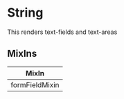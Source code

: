 # String

This renders text-fields and text-areas

## MixIns

<!-- @vuese:String:mixIns:start -->
|MixIn|
|---|
|formFieldMixin|

<!-- @vuese:String:mixIns:end -->


